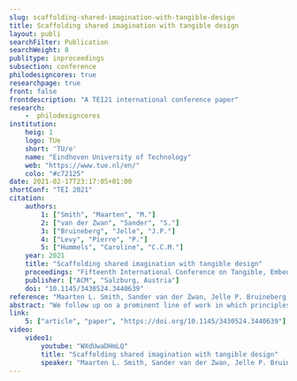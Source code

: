 ```yaml
---
slug: scaffolding-shared-imagination-with-tangible-design
title: Scaffolding shared imagination with tangible design
layout: publi
searchFilter: Publication
searchWeight: 8
publitype: inproceedings
subsection: conference
philodesigncores: true
researchpage: true
front: false
frontdescription: "A TEI21 international conference paper"
research: 
    -  philodesigncores
institution:
    heig: 1
    logo: TUe
    short: 'TU/e'
    name: "Eindhoven University of Technology"
    web: "https://www.tue.nl/en/"
    colo: "#c72125"
date: 2021-02-17T23:17:05+01:00
shortConf: "TEI 2021"
citation:
    authors:
        1: ["Smith", "Maarten", "M."]
        2: ["van der Zwan", "Sander", "S."]
        3: ["Bruineberg", "Jelle", "J.P."]
        4: ["Levy", "Pierre", "P."]
        5: ["Hummels", "Caroline", "C.C.M."]
    year: 2021
    title: "Scaffolding shared imagination with tangible design"
    proceedings: "Fifteenth International Conference on Tangible, Embedded, and Embodied Interaction - TEI21"
    publisher: ["ACM", "Salzburg, Austria"]
    doi: "10.1145/3430524.3440639"
reference: "Maarten L. Smith, Sander van der Zwan, Jelle P. Bruineberg, Pierre D. Lévy, and Caroline C. M. Hummels. 2021. Scaffolding shared imagination with tangible design. In Fifteenth International Conference on Tangible, Embedded, and Embodied Interaction (TEI ’21), February 14–17, 2021, Salzburg, Austria. ACM, New York, NY, USA, 9 pages. https://doi.org/10.1145/3430524.3440639"
abstract: "We follow up on a prominent line of work in which principles of embodied cognition are employed to not only account for skilled coping but also for more intellectual activities such as remembering and imagination. Imagination then, is not a reflective activity an individual does by herself, but a shared and embodied activity scaffolded by tangible design. We present a case study in which we designed a toolkit to facilitate imagining the Netherlands in 2050. We wrote speculative stories of people living in 2050 and designed an assortment of objects. We held several workshops to use the toolkit for shared imagination for our client, Rijkswaterstaat. We analyze how, in the context of the workshops, the stories and objects provided affordances for shared imagination. We thereby hope to have demonstrated that it is possible to design for more intellectual activities in a tangible and embodied way."
link:
    5: ["article", "paper", "https://doi.org/10.1145/3430524.3440639"]
video:
    video1:
        youtube: "WXdUwaDHmLQ"
        title: "Scaffolding shared imagination with tangible design"
        speaker: "Maarten L. Smith, Sander van der Zwan, Jelle P. Bruineberg, Pierre D. Lévy, and Caroline C. M. Hummels."
---
```


